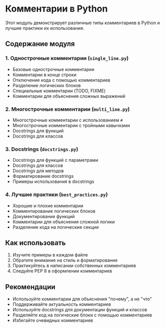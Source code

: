 # Комментарии в Python

Этот модуль демонстрирует различные типы комментариев в Python и лучшие практики их использования.

## Содержание модуля

### 1. Однострочные комментарии (`single_line.py`)
- Базовые однострочные комментарии
- Комментарии в конце строки
- Отключение кода с помощью комментариев
- Разделение логических блоков
- Специальные комментарии (TODO, FIXME)
- Комментарии для объяснения сложных выражений

### 2. Многострочные комментарии (`multi_line.py`)
- Многострочные комментарии с использованием `#`
- Многострочные комментарии с тройными кавычками
- Docstrings для функций
- Docstrings для классов

### 3. Docstrings (`docstrings.py`)
- Docstrings для функций с параметрами
- Docstrings для классов
- Docstrings для методов
- Форматирование docstrings
- Примеры использования в docstrings

### 4. Лучшие практики (`best_practices.py`)
- Хорошие и плохие комментарии
- Комментирование логических блоков
- Документирование функций
- Комментарии для объяснения сложной логики
- Разделение кода на логические секции

## Как использовать

1. Изучите примеры в каждом файле
2. Обратите внимание на стиль и форматирование
3. Практикуйтесь в написании собственных комментариев
4. Следуйте PEP 8 в оформлении комментариев

## Рекомендации

- Используйте комментарии для объяснения "почему", а не "что"
- Поддерживайте актуальность комментариев
- Используйте docstrings для документации функций и классов
- Разделяйте код на логические блоки с помощью комментариев
- Избегайте очевидных комментариев 